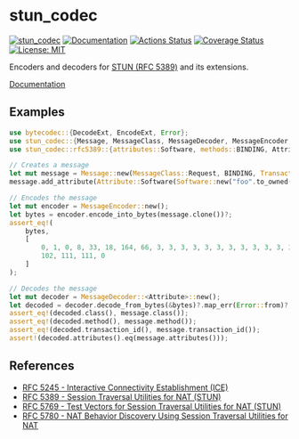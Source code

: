 stun_codec
===========
[![stun_codec](https://img.shields.io/crates/v/stun_codec.svg)](https://crates.io/crates/stun_codec)
[![Documentation](https://docs.rs/stun_codec/badge.svg)](https://docs.rs/stun_codec)
[![Actions Status](https://github.com/sile/stun_codec/workflows/CI/badge.svg)](https://github.com/sile/stun_codec/actions)
[![Coverage Status](https://coveralls.io/repos/github/sile/stun_codec/badge.svg?branch=master)](https://coveralls.io/github/sile/stun_codec?branch=master)
[![License: MIT](https://img.shields.io/badge/license-MIT-blue.svg)](LICENSE)

Encoders and decoders for [STUN (RFC 5389)][RFC 5389] and its extensions.

[Documentation](https://docs.rs/stun_codec)


Examples
--------

```rust
use bytecodec::{DecodeExt, EncodeExt, Error};
use stun_codec::{Message, MessageClass, MessageDecoder, MessageEncoder, TransactionId};
use stun_codec::rfc5389::{attributes::Software, methods::BINDING, Attribute};

// Creates a message
let mut message = Message::new(MessageClass::Request, BINDING, TransactionId::new([3; 12]));
message.add_attribute(Attribute::Software(Software::new("foo".to_owned())?));

// Encodes the message
let mut encoder = MessageEncoder::new();
let bytes = encoder.encode_into_bytes(message.clone())?;
assert_eq!(
    bytes,
    [
        0, 1, 0, 8, 33, 18, 164, 66, 3, 3, 3, 3, 3, 3, 3, 3, 3, 3, 3, 3, 128, 34, 0, 3,
        102, 111, 111, 0
    ]
);

// Decodes the message
let mut decoder = MessageDecoder::<Attribute>::new();
let decoded = decoder.decode_from_bytes(&bytes)?.map_err(Error::from)?;
assert_eq!(decoded.class(), message.class());
assert_eq!(decoded.method(), message.method());
assert_eq!(decoded.transaction_id(), message.transaction_id());
assert!(decoded.attributes().eq(message.attributes()));
```


References
----------

- [RFC 5245 - Interactive Connectivity Establishment (ICE)][RFC 5245]
- [RFC 5389 - Session Traversal Utilities for NAT (STUN)][RFC 5389]
- [RFC 5769 - Test Vectors for Session Traversal Utilities for NAT (STUN)][RFC 5769]
- [RFC 5780 - NAT Behavior Discovery Using Session Traversal Utilities for NAT][RFC 5780]

[RFC 5245]: https://tools.ietf.org/html/rfc5245
[RFC 5389]: https://tools.ietf.org/html/rfc5389
[RFC 5769]: https://tools.ietf.org/html/rfc5769
[RFC 5780]: https://tools.ietf.org/html/rfc5780

